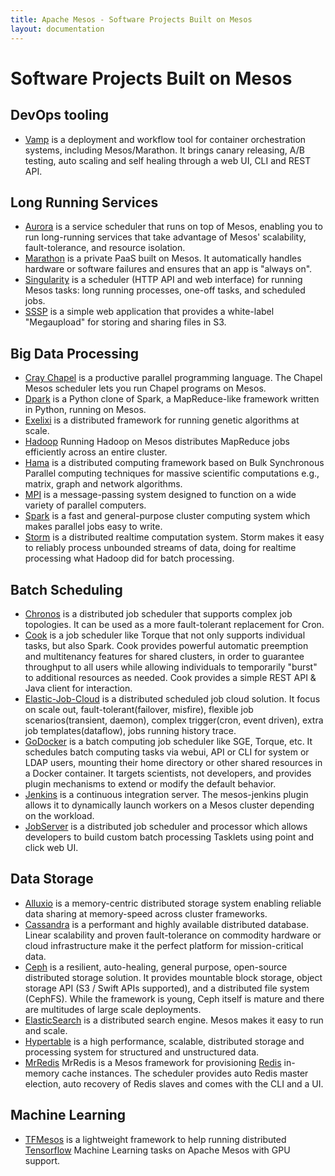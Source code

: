 ```yaml
---
title: Apache Mesos - Software Projects Built on Mesos
layout: documentation
---
```

# Software Projects Built on Mesos

## DevOps tooling

* [Vamp](http://vamp.io) is a deployment and workflow tool for container orchestration systems, including Mesos/Marathon. It brings canary releasing, A/B testing, auto scaling and self healing through a web UI, CLI and REST API.

## Long Running Services

* [Aurora](http://aurora.apache.org) is a service scheduler that runs on top of Mesos, enabling you to run long-running services that take advantage of Mesos' scalability, fault-tolerance, and resource isolation.
* [Marathon](https://github.com/mesosphere/marathon) is a private PaaS built on Mesos. It automatically handles hardware or software failures and ensures that an app is "always on".
* [Singularity](https://github.com/HubSpot/Singularity) is a scheduler (HTTP API and web interface) for running Mesos tasks: long running processes, one-off tasks, and scheduled jobs.
* [SSSP](https://github.com/mesosphere/sssp) is a simple web application that provides a white-label "Megaupload" for storing and sharing files in S3.

## Big Data Processing

* [Cray Chapel](https://github.com/nqn/mesos-chapel) is a productive parallel programming language. The Chapel Mesos scheduler lets you run Chapel programs on Mesos.
* [Dpark](https://github.com/douban/dpark) is a Python clone of Spark, a MapReduce-like framework written in Python, running on Mesos.
* [Exelixi](https://github.com/mesosphere/exelixi) is a distributed framework for running genetic algorithms at scale.
* [Hadoop](https://github.com/mesos/hadoop) Running Hadoop on Mesos distributes MapReduce jobs efficiently across an entire cluster.
* [Hama](http://wiki.apache.org/hama/GettingStartedMesos) is a distributed computing framework based on Bulk Synchronous Parallel computing techniques for massive scientific computations e.g., matrix, graph and network algorithms.
* [MPI](https://github.com/mesosphere/mesos-hydra) is a message-passing system designed to function on a wide variety of parallel computers.
* [Spark](http://spark.incubator.apache.org/) is a fast and general-purpose cluster computing system which makes parallel jobs easy to write.
* [Storm](https://github.com/mesos/storm) is a distributed realtime computation system. Storm makes it easy to reliably process unbounded streams of data, doing for realtime processing what Hadoop did for batch processing.

## Batch Scheduling

* [Chronos](https://github.com/mesos/chronos) is a distributed job scheduler that supports complex job topologies. It can be used as a more fault-tolerant replacement for Cron.
* [Cook](https://github.com/twosigma/cook) is a job scheduler like Torque that not only supports individual tasks, but also Spark. Cook provides powerful automatic preemption and multitenancy features for shared clusters, in order to guarantee throughput to all users while allowing individuals to temporarily "burst" to additional resources as needed. Cook provides a simple REST API & Java client for interaction.
* [Elastic-Job-Cloud](https://github.com/dangdangdotcom/elastic-job) is a distributed scheduled job cloud solution. It focus on scale out, fault-tolerant(failover, misfire), flexible job scenarios(transient, daemon), complex trigger(cron, event driven), extra job templates(dataflow), jobs running history trace.
* [GoDocker](https://bitbucket.org/osallou/go-docker) is a batch computing job scheduler like SGE, Torque, etc. It schedules batch computing tasks via webui, API or CLI for system or LDAP users, mounting their home directory or other shared resources in a Docker container. It targets scientists, not developers, and provides plugin mechanisms to extend or modify the default behavior.
* [Jenkins](https://github.com/jenkinsci/mesos-plugin) is a continuous integration server. The mesos-jenkins plugin allows it to dynamically launch workers on a Mesos cluster depending on the workload.
* [JobServer](http://www.grandlogic.com/content/html_docs/jobserver.html) is a distributed job scheduler and processor  which allows developers to build custom batch processing Tasklets using point and click web UI.

## Data Storage

* [Alluxio](http://alluxio.org) is a memory-centric distributed storage system enabling reliable data sharing at memory-speed across cluster frameworks.
* [Cassandra](https://github.com/mesosphere/cassandra-mesos) is a performant and highly available distributed database. Linear scalability and proven fault-tolerance on commodity hardware or cloud infrastructure make it the perfect platform for mission-critical data.
* [Ceph](https://github.com/vivint-smarthome/ceph-on-mesos) is a resilient, auto-healing, general purpose, open-source distributed storage solution. It provides mountable block storage, object storage API (S3 / Swift APIs supported), and a distributed file system (CephFS). While the framework is young, Ceph itself is mature and there are multitudes of large scale deployments.
* [ElasticSearch](https://github.com/mesos/elasticsearch) is a distributed search engine. Mesos makes it easy to run and scale.
* [Hypertable](https://code.google.com/p/hypertable/wiki/Mesos) is a high performance, scalable, distributed storage and processing system for structured and unstructured data.
* [MrRedis](https://github.com/mesos/mr-redis) MrRedis is a Mesos framework for provisioning [Redis](http://redis.io/) in-memory cache instances. The scheduler provides auto Redis master election, auto recovery of Redis slaves and comes with the CLI and a UI.

## Machine Learning

* [TFMesos](https://github.com/douban/tfmesos) is a lightweight framework to help running distributed [Tensorflow](https://www.tensorflow.org/) Machine Learning tasks on Apache Mesos with GPU support.

